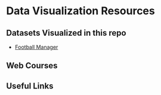 # Data Visualization Resources

## Datasets Visualized in this repo  

*  [Football Manager](https://github.com/sarthakbatragatech/100-Days-of-ML/tree/master/Visualizing-Datasets/Football-Manager)

## Web Courses

## Useful Links